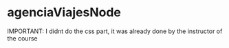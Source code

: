 # agenciaViajesNode
IMPORTANT: I didnt do the css part, it was already done by the instructor of the course
